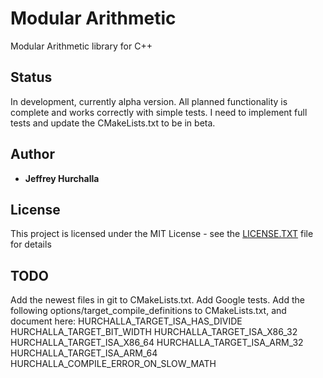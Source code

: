# Modular Arithmetic
Modular Arithmetic library for C++

## Status

In development, currently alpha version.  All planned functionality is complete and works correctly with simple tests.  I need to implement full tests and update the CMakeLists.txt to be in beta.

## Author

* **Jeffrey Hurchalla**

## License

This project is licensed under the MIT License - see the [LICENSE.TXT](LICENSE.TXT) file for details

## TODO

Add the newest files in git to CMakeLists.txt.
Add Google tests.
Add the following options/target_compile_definitions to CMakeLists.txt, and document here:
HURCHALLA_TARGET_ISA_HAS_DIVIDE
HURCHALLA_TARGET_BIT_WIDTH
HURCHALLA_TARGET_ISA_X86_32
HURCHALLA_TARGET_ISA_X86_64
HURCHALLA_TARGET_ISA_ARM_32
HURCHALLA_TARGET_ISA_ARM_64
HURCHALLA_COMPILE_ERROR_ON_SLOW_MATH
